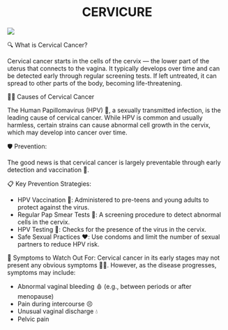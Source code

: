 <h1 align = "center"> CERVICURE </h1> 

<img src="C:\Users\User\Downloads\Screenshot_2024-09-26_002448-removebg-preview.png">

🔍 What is Cervical Cancer?

Cervical cancer starts in the cells of the cervix — the lower part of the uterus that connects to the vagina. It typically develops over time and can be detected early through regular screening tests. If left untreated, it can spread to other parts of the body, becoming life-threatening.

👩‍⚕️ Causes of Cervical Cancer

The Human Papillomavirus (HPV) 🦠, a sexually transmitted infection, is the leading cause of cervical cancer. While HPV is common and usually harmless, certain strains can cause abnormal cell growth in the cervix, which may develop into cancer over time.

🛡️ Prevention:

The good news is that cervical cancer is largely preventable through early detection and vaccination 💉.

📋 Key Prevention Strategies:
- HPV Vaccination 💉: Administered to pre-teens and young adults to protect against the virus.
- Regular Pap Smear Tests 🧫: A screening procedure to detect abnormal cells in the cervix.
- HPV Testing 🧬: Checks for the presence of the virus in the cervix.
- Safe Sexual Practices ❤️: Use condoms and limit the number of sexual partners to reduce HPV risk.
  
🚨 Symptoms to Watch Out For:
Cervical cancer in its early stages may not present any obvious symptoms 🕵️‍♀️. However, as the disease progresses, symptoms may include:
- Abnormal vaginal bleeding 🩸 (e.g., between periods or after menopause)
- Pain during intercourse 😣
- Unusual vaginal discharge 💧
- Pelvic pain
